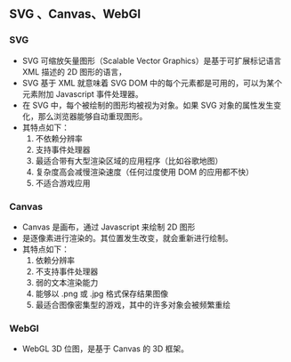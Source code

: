 ## SVG 、Canvas、WebGl

### SVG

- SVG 可缩放矢量图形（Scalable Vector Graphics）是基于可扩展标记语言 XML 描述的 2D 图形的语言，
- SVG 基于 XML 就意味着 SVG DOM 中的每个元素都是可用的，可以为某个元素附加 Javascript 事件处理器。
- 在 SVG 中，每个被绘制的图形均被视为对象。如果 SVG 对象的属性发生变化，那么浏览器能够自动重现图形。
- 其特点如下：
  1. 不依赖分辨率
  2. 支持事件处理器
  3. 最适合带有大型渲染区域的应用程序（比如谷歌地图）
  4. 复杂度高会减慢渲染速度（任何过度使用 DOM 的应用都不快）
  5. 不适合游戏应用

### Canvas

- Canvas 是画布，通过 Javascript 来绘制 2D 图形
- 是逐像素进行渲染的。其位置发生改变，就会重新进行绘制。
- 其特点如下：
  1. 依赖分辨率
  2. 不支持事件处理器
  3. 弱的文本渲染能力
  4. 能够以 .png 或 .jpg 格式保存结果图像
  5. 最适合图像密集型的游戏，其中的许多对象会被频繁重绘

### WebGl

- WebGL 3D 位图，是基于 Canvas 的 3D 框架。
